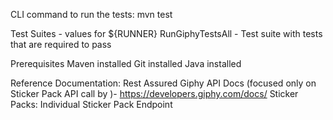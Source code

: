 CLI command to run the tests:
mvn test

Test Suites - values for ${RUNNER}
RunGiphyTestsAll - Test suite with tests that are required to pass

Prerequisites
Maven installed
Git installed
Java installed


Reference Documentation:
Rest Assured
Giphy API Docs (focused only on Sticker Pack API call by )- https://developers.giphy.com/docs/
Sticker Packs: Individual Sticker Pack Endpoint

